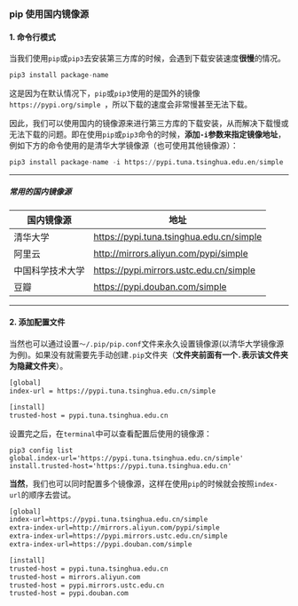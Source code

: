 ### pip 使用国内镜像源

#### 1. 命令行模式

当我们使用`pip`或`pip3`去安装第三方库的时候，会遇到下载安装速度**很慢**的情况。
```python
pip3 install package-name
```
这是因为在默认情况下，`pip`或`pip3`使用的是国外的镜像`https://pypi.org/simple `，所以下载的速度会非常慢甚至无法下载。

因此，我们可以使用国内的镜像源来进行第三方库的下载安装，从而解决下载慢或无法下载的问题。即在使用`pip`或`pip3`命令的时候，**添加`-i`参数来指定镜像地址**，例如下方的命令使用的是清华大学镜像源（也可使用其他镜像源）：
```python
pip3 install package-name -i https://pypi.tuna.tsinghua.edu.en/simple
```

---

##### 常用的国内镜像源
| 国内镜像源 | 地址 |
| --- | --- |
| 清华大学 | https://pypi.tuna.tsinghua.edu.cn/simple |
| 阿里云 | http://mirrors.aliyun.com/pypi/simple |
| 中国科学技术大学 | https://pypi.mirrors.ustc.edu.cn/simple |
| 豆瓣 | https://pypi.douban.com/simple |

---

#### 2. 添加配置文件
当然也可以通过设置`～/.pip/pip.conf`文件来永久设置镜像源(以清华大学镜像源为例)。如果没有就需要先手动创建`.pip`文件夹（**文件夹前面有一个`.`表示该文件夹为隐藏文件夹**）。
```txt
[global]
index-url = https://pypi.tuna.tsinghua.edu.cn/simple

[install]
trusted-host = pypi.tuna.tsinghua.edu.cn
```
设置完之后，在`terminal`中可以查看配置后使用的镜像源：
```shell
pip3 config list   
global.index-url='https://pypi.tuna.tsinghua.edu.cn/simple'
install.trusted-host='https://pypi.tuna.tsinghua.edu.cn'
```
**当然**，我们也可以同时配置多个镜像源，这样在使用`pip`的时候就会按照`index-url`的顺序去尝试。
```txt
[global]
index-url=https://pypi.tuna.tsinghua.edu.cn/simple
extra-index-url=http://mirrors.aliyun.com/pypi/simple
extra-index-url=https://pypi.mirrors.ustc.edu.cn/simple
extra-index-url=https://pypi.douban.com/simple

[install]
trusted-host = pypi.tuna.tsinghua.edu.cn
trusted-host = mirrors.aliyun.com
trusted-host = pypi.mirrors.ustc.edu.cn
trusted-host = pypi.douban.com
```